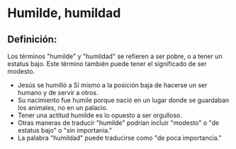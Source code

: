 # Humilde, humildad

## Definición: 

Los términos "humilde" y "humildad" se refieren a ser  pobre, o a tener un estatus bajo. Este término también puede tener el significado de ser modesto.

* Jesús se humilló a Sí mismo a la posición baja de hacerse un ser humano y de servir a otros.
* Su nacimiento fue humile porque nació en un lugar donde se guardaban los animales, no en un palacio.
* Tener una actitud humilde es lo opuesto a ser orgulloso.
* Otras maneras de traducir "humilde" podrían incluir "modesto" o "de estatus bajo" o "sin importania."
* La palabra "humildad" puede traducirse como "de poca importancia."

